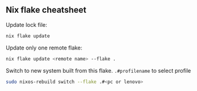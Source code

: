 
## Nix flake cheatsheet

Update lock file:

```bash
nix flake update
```

Update only one remote flake:
```bash
nix flake update <remote name> --flake .
```

Switch to new system built from this flake.
`.#profilename` to select profile
```bash
sudo nixos-rebuild switch --flake .#<pc or lenovo>
```

